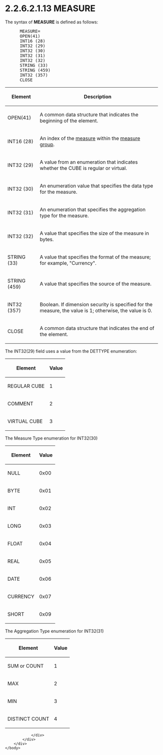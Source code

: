 <html dir="LTR" xmlns:mshelp="http://msdn.microsoft.com/mshelp" xmlns:ddue="http://ddue.schemas.microsoft.com/authoring/2003/5" xmlns:xlink="http://www.w3.org/1999/xlink" xmlns:tool="http://www.microsoft.com/tooltip">
    <head>
        <meta http-equiv="Content-Type" content="text/html; CHARSET=utf-8"></meta>
        <meta name="save" content="history"></meta>
        <title>2.2.6.2.1.13 MEASURE</title>
        <xml>
            <mshelp:toctitle title="2.2.6.2.1.13 MEASURE"></mshelp:toctitle>
            <mshelp:rltitle title="[MS-SSAS8]: MEASURE"></mshelp:rltitle>
            <mshelp:keyword index="A" term="c7dc976d-659c-4b85-8a88-0e3c41326bea"></mshelp:keyword>
            <mshelp:attr name="DCSext.ContentType" value="open specification"></mshelp:attr>
            <mshelp:attr name="AssetID" value="c7dc976d-659c-4b85-8a88-0e3c41326bea"></mshelp:attr>
            <mshelp:attr name="TopicType" value="kbRef"></mshelp:attr>
            <mshelp:attr name="DCSext.Title" value="[MS-SSAS8]: MEASURE" />
        </xml>
    </head>
    <body>
        <div id="header">
            <h1 class="heading">2.2.6.2.1.13 MEASURE</h1>
        </div>
        <div id="mainSection">
            <div id="mainBody">
                <div id="allHistory" class="saveHistory"></div>
                <div id="sectionSection0" class="section" name="collapseableSection">
                    

<p>The syntax of <b>MEASURE</b> is defined as
follows:           </p>

<dl>
<dd>
<div><pre> MEASURE=
 OPEN(41)
 INT16 (28)
 INT32 (29)
 INT32 (30)
 INT32 (31)
 INT32 (32)
 STRING (33)
 STRING (459)
 INT32 (357)
 CLOSE
</pre></div>
</dd></dl>

<table>
 <thead>
  <tr>
   <th>
   <p>Element</p>
   </th>
   <th>
   <p>Description</p>
   </th>
  </tr>
 </thead>
 <tr>
  <td>
  <p>OPEN(41)</p>
  </td>
  <td>
  <p>A common data structure that indicates the beginning
  of the element.</p>
  </td>
 </tr>
 <tr>
  <td>
  <p>INT16 (28)</p>
  </td>
  <td>
  <p>An index of the <a href="c527450b-f5bd-424b-8c98-ba6365288f35.md#gt_70548cb6-ef0e-4f2a-8e34-7293a9df8998">measure</a> within the <a href="c527450b-f5bd-424b-8c98-ba6365288f35.md#gt_1f51f60a-8a0f-4b0d-9e7e-80cbd596e164">measure group</a>.</p>
  </td>
 </tr>
 <tr>
  <td>
  <p>INT32 (29)</p>
  </td>
  <td>
  <p>A value from an enumeration that indicates whether the
  CUBE is regular or virtual.</p>
  </td>
 </tr>
 <tr>
  <td>
  <p>INT32 (30)</p>
  </td>
  <td>
  <p>An enumeration value that specifies the data type for
  the measure.</p>
  </td>
 </tr>
 <tr>
  <td>
  <p>INT32 (31)</p>
  </td>
  <td>
  <p>An enumeration that specifies the aggregation type for
  the measure.</p>
  </td>
 </tr>
 <tr>
  <td>
  <p>INT32 (32)</p>
  </td>
  <td>
  <p>A value that specifies the size of the measure in
  bytes.</p>
  </td>
 </tr>
 <tr>
  <td>
  <p>STRING (33)</p>
  </td>
  <td>
  <p>A value that specifies the format of the measure; for
  example, &quot;Currency&quot;.</p>
  </td>
 </tr>
 <tr>
  <td>
  <p>STRING (459)</p>
  </td>
  <td>
  <p>A value that specifies the source of the measure.</p>
  </td>
 </tr>
 <tr>
  <td>
  <p>INT32 (357)</p>
  </td>
  <td>
  <p>Boolean. If dimension security is specified for the
  measure, the value is 1; otherwise, the value is 0.</p>
  </td>
 </tr>
 <tr>
  <td>
  <p>CLOSE</p>
  </td>
  <td>
  <p>A common data structure that indicates the end of the
  element.</p>
  </td>
 </tr>
</table>

<p>The INT32(29) field uses a value from the DETTYPE
enumeration:</p>

<table>
 <thead>
  <tr>
   <th>
   <p>Element</p>
   </th>
   <th>
   <p>Value</p>
   </th>
  </tr>
 </thead>
 <tr>
  <td>
  <p>REGULAR CUBE</p>
  </td>
  <td>
  <p>1</p>
  </td>
 </tr>
 <tr>
  <td>
  <p>COMMENT</p>
  </td>
  <td>
  <p>2</p>
  </td>
 </tr>
 <tr>
  <td>
  <p>VIRTUAL CUBE</p>
  </td>
  <td>
  <p>3</p>
  </td>
 </tr>
</table>

<p>The Measure Type enumeration for INT32(30)</p>

<table>
 <thead>
  <tr>
   <th>
   <p>Element</p>
   </th>
   <th>
   <p>Value</p>
   </th>
  </tr>
 </thead>
 <tr>
  <td>
  <p>NULL    </p>
  </td>
  <td>
  <p>0x00    </p>
  </td>
 </tr>
 <tr>
  <td>
  <p>BYTE    </p>
  </td>
  <td>
  <p>0x01    </p>
  </td>
 </tr>
 <tr>
  <td>
  <p>INT     </p>
  </td>
  <td>
  <p>0x02</p>
  </td>
 </tr>
 <tr>
  <td>
  <p>LONG    </p>
  </td>
  <td>
  <p>0x03    </p>
  </td>
 </tr>
 <tr>
  <td>
  <p>FLOAT   </p>
  </td>
  <td>
  <p>0x04</p>
  </td>
 </tr>
 <tr>
  <td>
  <p>REAL    </p>
  </td>
  <td>
  <p>0x05    </p>
  </td>
 </tr>
 <tr>
  <td>
  <p>DATE</p>
  </td>
  <td>
  <p>0x06</p>
  </td>
 </tr>
 <tr>
  <td>
  <p>CURRENCY</p>
  </td>
  <td>
  <p>0x07</p>
  </td>
 </tr>
 <tr>
  <td>
  <p>SHORT   </p>
  </td>
  <td>
  <p>0x09   </p>
  </td>
 </tr>
</table>

<p>The Aggregation Type enumeration for INT32(31)</p>

<table>
 <thead>
  <tr>
   <th>
   <p>Element</p>
   </th>
   <th>
   <p>Value</p>
   </th>
  </tr>
 </thead>
 <tr>
  <td>
  <p>SUM  or COUNT</p>
  </td>
  <td>
  <p>1</p>
  </td>
 </tr>
 <tr>
  <td>
  <p>MAX </p>
  </td>
  <td>
  <p>2</p>
  </td>
 </tr>
 <tr>
  <td>
  <p>MIN </p>
  </td>
  <td>
  <p>3</p>
  </td>
 </tr>
 <tr>
  <td>
  <p>DISTINCT COUNT</p>
  </td>
  <td>
  <p>4</p>
  </td>
 </tr>
</table>

<p> </p>


                </div>
            </div>
        </div>
    </body>
</html>